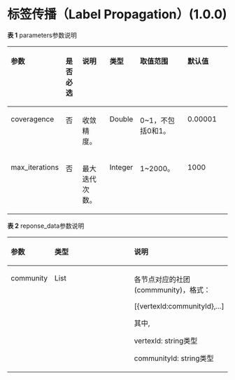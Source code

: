 # 标签传播（Label Propagation）\(1.0.0\)<a name="ges_03_0086"></a>

**表 1**  parameters参数说明

<a name="table14391151773820"></a>
<table><thead align="left"><tr id="row4405317183812"><th class="cellrowborder" valign="top" width="15.151515151515152%" id="mcps1.2.7.1.1"><p id="p340818176382"><a name="p340818176382"></a><a name="p340818176382"></a>参数</p>
</th>
<th class="cellrowborder" valign="top" width="9.090909090909092%" id="mcps1.2.7.1.2"><p id="p341212174381"><a name="p341212174381"></a><a name="p341212174381"></a>是否必选</p>
</th>
<th class="cellrowborder" valign="top" width="16.161616161616163%" id="mcps1.2.7.1.3"><p id="p3417161716388"><a name="p3417161716388"></a><a name="p3417161716388"></a>说明</p>
</th>
<th class="cellrowborder" valign="top" width="10.101010101010102%" id="mcps1.2.7.1.4"><p id="p3578125211"><a name="p3578125211"></a><a name="p3578125211"></a>类型</p>
</th>
<th class="cellrowborder" valign="top" width="25.252525252525253%" id="mcps1.2.7.1.5"><p id="p7425131718384"><a name="p7425131718384"></a><a name="p7425131718384"></a>取值范围</p>
</th>
<th class="cellrowborder" valign="top" width="24.242424242424242%" id="mcps1.2.7.1.6"><p id="p2984277163535"><a name="p2984277163535"></a><a name="p2984277163535"></a>默认值</p>
</th>
</tr>
</thead>
<tbody><tr id="row743311173382"><td class="cellrowborder" valign="top" width="15.151515151515152%" headers="mcps1.2.7.1.1 "><p id="p6437217173813"><a name="p6437217173813"></a><a name="p6437217173813"></a>coveragence</p>
</td>
<td class="cellrowborder" valign="top" width="9.090909090909092%" headers="mcps1.2.7.1.2 "><p id="p174411017163819"><a name="p174411017163819"></a><a name="p174411017163819"></a>否</p>
</td>
<td class="cellrowborder" valign="top" width="16.161616161616163%" headers="mcps1.2.7.1.3 "><p id="p2446317193811"><a name="p2446317193811"></a><a name="p2446317193811"></a>收敛精度。</p>
</td>
<td class="cellrowborder" valign="top" width="10.101010101010102%" headers="mcps1.2.7.1.4 "><p id="p45785262119"><a name="p45785262119"></a><a name="p45785262119"></a>Double</p>
</td>
<td class="cellrowborder" valign="top" width="25.252525252525253%" headers="mcps1.2.7.1.5 "><p id="p11478162763216"><a name="p11478162763216"></a><a name="p11478162763216"></a>0~1，不包括0和1。</p>
</td>
<td class="cellrowborder" valign="top" width="24.242424242424242%" headers="mcps1.2.7.1.6 "><p id="p40399900163535"><a name="p40399900163535"></a><a name="p40399900163535"></a>0.00001</p>
</td>
</tr>
<tr id="row20467111716385"><td class="cellrowborder" valign="top" width="15.151515151515152%" headers="mcps1.2.7.1.1 "><p id="p1647181793819"><a name="p1647181793819"></a><a name="p1647181793819"></a>max_iterations</p>
</td>
<td class="cellrowborder" valign="top" width="9.090909090909092%" headers="mcps1.2.7.1.2 "><p id="p1147681753817"><a name="p1147681753817"></a><a name="p1147681753817"></a>否</p>
</td>
<td class="cellrowborder" valign="top" width="16.161616161616163%" headers="mcps1.2.7.1.3 "><p id="p16480217163818"><a name="p16480217163818"></a><a name="p16480217163818"></a>最大迭代次数。</p>
</td>
<td class="cellrowborder" valign="top" width="10.101010101010102%" headers="mcps1.2.7.1.4 "><p id="p135781420216"><a name="p135781420216"></a><a name="p135781420216"></a>Integer</p>
</td>
<td class="cellrowborder" valign="top" width="25.252525252525253%" headers="mcps1.2.7.1.5 "><p id="p12150173373213"><a name="p12150173373213"></a><a name="p12150173373213"></a>1~2000。</p>
</td>
<td class="cellrowborder" valign="top" width="24.242424242424242%" headers="mcps1.2.7.1.6 "><p id="p51166496163535"><a name="p51166496163535"></a><a name="p51166496163535"></a>1000</p>
</td>
</tr>
</tbody>
</table>

**表 2**  reponse\_data参数说明

<a name="table1094413119474"></a>
<table><thead align="left"><tr id="row169447312472"><th class="cellrowborder" valign="top" width="16.13%" id="mcps1.2.4.1.1"><p id="p10944153154715"><a name="p10944153154715"></a><a name="p10944153154715"></a>参数</p>
</th>
<th class="cellrowborder" valign="top" width="43.99%" id="mcps1.2.4.1.2"><p id="p10944531134719"><a name="p10944531134719"></a><a name="p10944531134719"></a>类型</p>
</th>
<th class="cellrowborder" valign="top" width="39.879999999999995%" id="mcps1.2.4.1.3"><p id="p109447317478"><a name="p109447317478"></a><a name="p109447317478"></a>说明</p>
</th>
</tr>
</thead>
<tbody><tr id="row1694403144717"><td class="cellrowborder" valign="top" width="16.13%" headers="mcps1.2.4.1.1 "><p id="p16961163104712"><a name="p16961163104712"></a><a name="p16961163104712"></a>community</p>
</td>
<td class="cellrowborder" valign="top" width="43.99%" headers="mcps1.2.4.1.2 "><p id="p12961193119474"><a name="p12961193119474"></a><a name="p12961193119474"></a>List</p>
</td>
<td class="cellrowborder" valign="top" width="39.879999999999995%" headers="mcps1.2.4.1.3 "><p id="p2062771214554"><a name="p2062771214554"></a><a name="p2062771214554"></a>各节点对应的社团(commmunity)，格式：</p>
<p id="p101571833403"><a name="p101571833403"></a><a name="p101571833403"></a>[{vertexId:communityId},...]</p>
<p id="p92052134112"><a name="p92052134112"></a><a name="p92052134112"></a>其中,</p>
<p id="p2518181912118"><a name="p2518181912118"></a><a name="p2518181912118"></a>vertexId: string类型</p>
<p id="p1389310292112"><a name="p1389310292112"></a><a name="p1389310292112"></a>communityId: string类型</p>
</td>
</tr>
</tbody>
</table>

